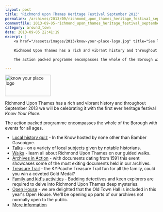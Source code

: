 ```yaml
---
layout: post
title: "Richmond upon Thames Heritage Festival September 2013"
permalink: /archives/2013/09/richmond_upon_thames_heritage_festival_september_2.html
commentfile: 2013-09-05-richmond_upon_thames_heritage_festival_september_2
category: around_town
date: 2013-09-05 22:41:19
excerpt: |
    <a href="/assets/images/2013/know-your-place-logo.jpg" title="See larger version of - know your place logo"><img src="/assets/images/2013/know-your-place-logo_thumb.jpg" width="150" height="70" alt="know your place logo" class=" right" /></a>
    
    Richmond Upon Thames has a rich and vibrant history and throughout September 2013 we will be celebrating it with the first ever heritage festival _Know Your Place_.
    
    The action packed programme encompasses the whole of the Borough with events for all ages.

---
```


<a href="/assets/images/2013/know-your-place-logo.jpg" title="See larger version of - know your place logo"><img src="/assets/images/2013/know-your-place-logo_thumb.jpg" width="150" height="70" alt="know your place logo" class=" right" /></a>

Richmond Upon Thames has a rich and vibrant history and throughout September 2013 we will be celebrating it with the first ever heritage festival *Know Your Place*.

The action packed programme encompasses the whole of the Borough with events for all ages.

-   [Local history quiz](http://www.richmond.gov.uk/home/leisure_and_culture/local_history_and_heritage/know_your_place/kyp_local_history_quiz.htm) - In the Know hosted by none other than Bamber Gascoigne.
-   [Talks](http://www.richmond.gov.uk/home/leisure_and_culture/local_history_and_heritage/know_your_place/kyp_talks.htm) - on a variety of local subjects given by notable historians.
-   [Walks](http://www.richmond.gov.uk/home/leisure_and_culture/local_history_and_heritage/know_your_place/kyp_walks.htm) - learn all about Richmond Upon Thames on our guided walks.
-   [Archives in Action](http://www.richmond.gov.uk/home/leisure_and_culture/local_history_and_heritage/know_your_place/kyp_archives_in_action.htm) - with documents dating from 1591 this event showcases some of the most exiting documents held in our archives.
-   [Treasure Trail](http://www.richmond.gov.uk/home/leisure_and_culture/local_history_and_heritage/know_your_place/kyp_treasure_trail.htm) - the KYPcache Treasure Trail fun for all the family, could you win a coveted Gold Medal?
-   [Family and kid's activities](http://www.richmond.gov.uk/home/leisure_and_culture/local_history_and_heritage/know_your_place/kyp_family_and_kids_activities.htm) - Budding detectives and keen explorers are required to delve into Richmond Upon Thames deep mysteries.
-   [Open House](http://www.richmond.gov.uk/home/leisure_and_culture/local_history_and_heritage/know_your_place/kyp_open_house.htm) - we are delighted that the Old Town Hall is included in this year's Open House. We'll be opening up parts of our archives not normally open to the public.
-   [More information](http://www.richmond.gov.uk/home/leisure_and_culture/local_history_and_heritage/know_your_place.htm)
